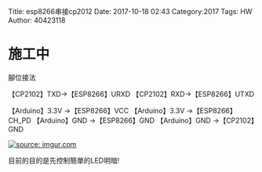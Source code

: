 Title: esp8266串接cp2012
Date: 2017-10-18 02:43
Category:2017
Tags: HW
Author: 40423118

施工中
===

<!-- PELICAN_END_SUMMARY -->



腳位接法

【CP2102】TXD→【ESP8266】URXD
【CP2102】RXD→【ESP8266】UTXD


【Arduino】3.3V →【ESP8266】VCC
【Arduino】3.3V →【ESP8266】CH_PD
【Arduino】GND →【ESP8266】GND
【Arduino】GND →【CP2102】GND   




<a href="https://imgur.com/vBtHWqY"><img src="https://i.imgur.com/vBtHWqY.jpg" title="source: imgur.com" /></a>



目前的目的是先控制簡單的LED明暗!











